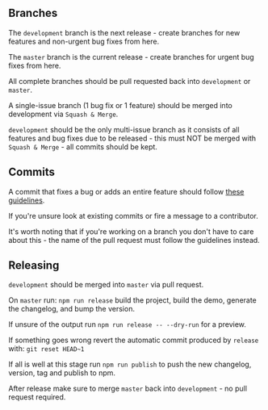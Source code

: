 ## Branches

The `development` branch is the next release - create branches for new features and non-urgent bug fixes from here.

The `master` branch is the current release - create branches for urgent bug fixes from here.

All complete branches should be pull requested back into `development` or `master`.

A single-issue branch (1 bug fix or 1 feature) should be merged into development via `Squash & Merge`.

`development` should be the only multi-issue branch as it consists of all features and bug fixes due to be released - this must NOT be merged with `Squash & Merge` - all commits should be kept.

## Commits

A commit that fixes a bug or adds an entire feature should follow [these guidelines](https://conventionalcommits.org/).

If you're unsure look at existing commits or fire a message to a contributor.

It's worth noting that if you're working on a branch you don't have to care about this - the name of the pull request must follow the guidelines instead.

## Releasing

`development` should be merged into `master` via pull request.

On `master` run: `npm run release` build the project, build the demo, generate the changelog, and bump the version.

If unsure of the output run `npm run release -- --dry-run` for a preview.

If something goes wrong revert the automatic commit produced by `release` with: `git reset HEAD~1`

If all is well at this stage run `npm run publish` to push the new changelog, version, tag and publish to npm.

After release make sure to merge `master` back into `development` - no pull request required.
